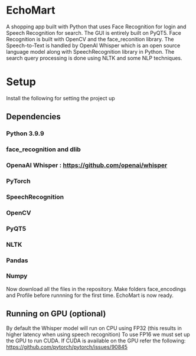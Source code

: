 # EchoMart
A shopping app built with Python that uses Face Recognition for login and Speech Recognition for search.
The GUI is entirely built on PyQT5. Face Recognition is built with OpenCV and the face_reconition library.
The Speech-to-Text is handled by OpenAI Whisper which is an open source language model along with SpeechRecognition library in Python.
The search query processing is done using NLTK and some NLP techniques.

# Setup
Install the following for setting the project up
## Dependencies
### Python 3.9.9
### face_recognition and dlib
### OpenaAI Whisper : https://github.com/openai/whisper
### PyTorch
### SpeechRecognition
### OpenCV
### PyQT5
### NLTK
### Pandas
### Numpy

Now download all the files in the repository.
Make folders face_encodings and Profile before runnning for the first time.
EchoMart is now ready.

## Running on GPU (optional)
By default the Whisper model will run on CPU using FP32 (this results in higher latency when using speech recognition)
To use FP16 we must set up the GPU to run CUDA. If CUDA is available on the GPU refer the following:
https://github.com/pytorch/pytorch/issues/90845
